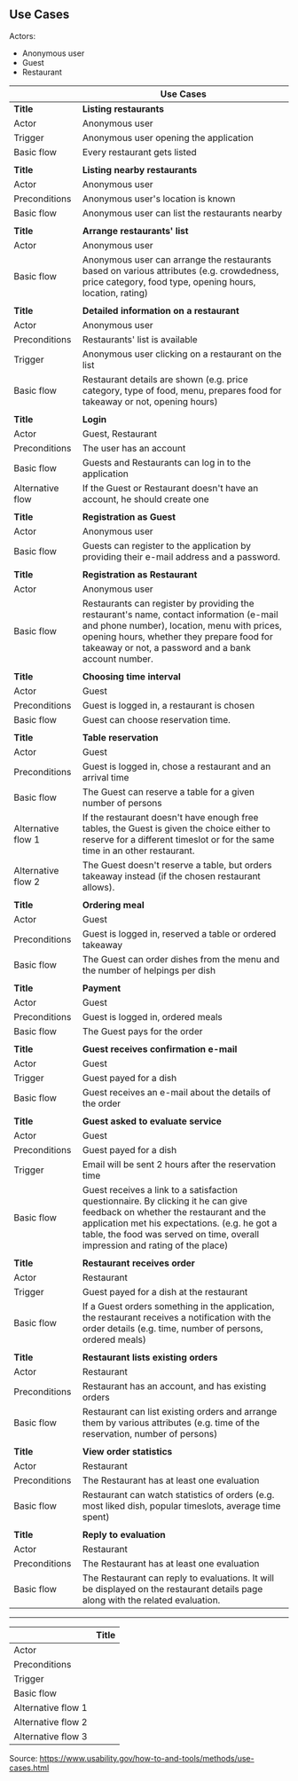 ## Use Cases

Actors:
- Anonymous user
- Guest
- Restaurant

||Use Cases|
|-----|-----|
|**Title**| **Listing restaurants**|
|Actor|Anonymous user|
|Trigger| Anonymous user opening the application|
|Basic flow| Every restaurant gets listed |
|||
|**Title**| **Listing nearby restaurants**|
|Actor|Anonymous user|
|Preconditions| Anonymous user's location is known |
|Basic flow| Anonymous user can list the restaurants nearby|
|||
|**Title** | **Arrange restaurants' list**|
|Actor|Anonymous user|
|Basic flow| Anonymous user can arrange the restaurants based on various attributes (e.g. crowdedness, price category, food type, opening hours, location, rating)|
|||
|**Title**| **Detailed information on a restaurant**|
|Actor|Anonymous user|
|Preconditions| Restaurants' list is available |
|Trigger| Anonymous user clicking on a restaurant on the list|
|Basic flow| Restaurant details are shown (e.g. price category, type of food, menu, prepares food for takeaway or not, opening hours)|
|||
|**Title**| **Login**|
|Actor|Guest, Restaurant|
|Preconditions| The user has an account |
|Basic flow| Guests and Restaurants can log in to the application |
|Alternative flow| If the Guest or Restaurant doesn't have an account, he should create one |
|||
|**Title**| **Registration as Guest**|
|Actor|Anonymous user|
|Basic flow| Guests can register to the application by providing their e-mail address and a password.|
|||
| **Title** | **Registration as Restaurant** |
|Actor|Anonymous user|
|Basic flow| Restaurants can register by providing the restaurant's name, contact information (e-mail and phone number), location, menu with prices, opening hours, whether they prepare food for takeaway or not, a password and a bank account number.|
|||
| **Title** | **Choosing time interval** |
|Actor|Guest|
|Preconditions| Guest is logged in, a restaurant is chosen |
|Basic flow| Guest can choose reservation time. |
|||
| **Title** | **Table reservation** |
| Actor | Guest |
|Preconditions| Guest is logged in, chose a restaurant and an arrival time|
|Basic flow| The Guest can reserve a table for a given number of persons |
|Alternative flow 1| If the restaurant doesn't have enough free tables, the Guest is given the choice either to reserve for a different timeslot or for the same time in an other restaurant.|
|Alternative flow 2| The Guest doesn't reserve a table, but orders takeaway instead (if the chosen restaurant allows).|
|||
| **Title** | **Ordering meal** |
|Actor|Guest|
|Preconditions| Guest is logged in, reserved a table or ordered takeaway|
|Basic flow| The Guest can order dishes from the menu and the number of helpings per dish|
|||
| **Title** | **Payment** |
|Actor|Guest|
|Preconditions| Guest is logged in, ordered meals|
|Basic flow| The Guest pays for the order|
|||
| **Title** | **Guest receives confirmation e-mail** |
|Actor|Guest|
|Trigger| Guest payed for a dish|
|Basic flow| Guest receives an e-mail about the details of the order|
|||
| **Title** | **Guest asked to evaluate service** |
|Actor|Guest|
|Preconditions| Guest payed for a dish|
|Trigger| Email will be sent 2 hours after the reservation time |
|Basic flow| Guest receives a link to a satisfaction questionnaire. By clicking it he can give feedback on whether the restaurant and the application met his expectations. (e.g. he got a table, the food was served on time, overall impression and rating of the place)|
|||
| **Title** | **Restaurant receives order** |
|Actor|Restaurant|
|Trigger| Guest payed for a dish at the restaurant|
|Basic flow| If a Guest orders something in the application, the restaurant receives a notification with the order details (e.g. time, number of persons, ordered meals)|
|||
| **Title** | **Restaurant lists existing orders** |
|Actor|Restaurant|
|Preconditions| Restaurant has an account, and has existing orders|
|Basic flow| Restaurant can list existing orders and arrange them by various attributes (e.g. time of the reservation, number of persons)|
|||
| **Title** | **View order statistics** |
|Actor|Restaurant|
|Preconditions| The Restaurant has at least one evaluation|
|Basic flow| Restaurant can watch statistics of orders (e.g. most liked dish, popular timeslots, average time spent)|
|||
| **Title** | **Reply to evaluation** |
|Actor|Restaurant|
|Preconditions| The Restaurant has at least one evaluation|
|Basic flow|The Restaurant can reply to evaluations. It will be displayed on the restaurant details page along with the related evaluation.|

-----------------------------------------------------
|| Title|
|-----|-----|
|Actor||
|Preconditions||
|Trigger||
|Basic flow||
|Alternative flow 1||
|Alternative flow 2||
|Alternative flow 3||

Source: https://www.usability.gov/how-to-and-tools/methods/use-cases.html
